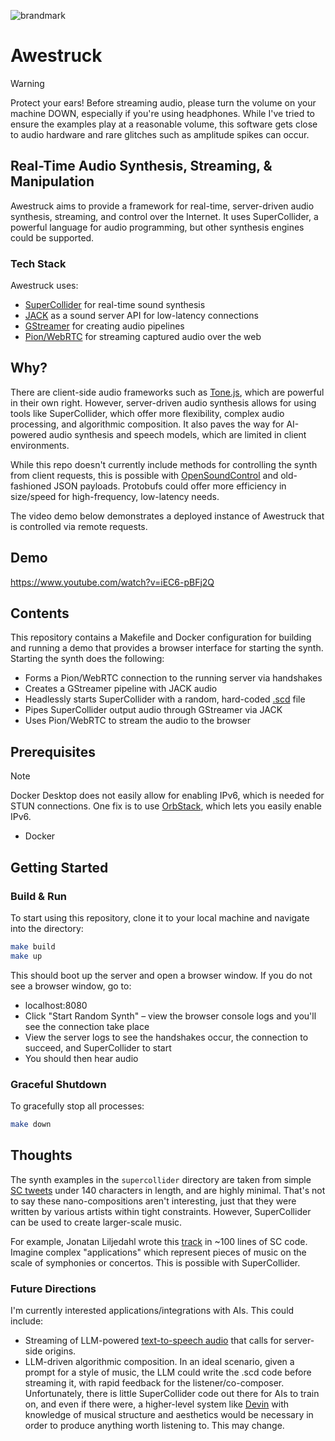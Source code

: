 ![brandmark](https://github.com/po-studio/awestruck/assets/1250151/84795f2f-31de-4db3-b653-becab5dc06b9)

# Awestruck

> [!WARNING]  
> Protect your ears! Before streaming audio, please turn the volume on your machine DOWN, especially if you're using headphones. While I've tried to ensure the examples play at a reasonable volume, this software gets close to audio hardware and rare glitches such as amplitude spikes can occur.

## Real-Time Audio Synthesis, Streaming, & Manipulation
Awestruck aims to provide a framework for real-time, server-driven audio synthesis, streaming, and control over the Internet. It uses SuperCollider, a powerful language for audio programming, but other synthesis engines could be supported.

### Tech Stack
Awestruck uses:
* [SuperCollider](https://supercollider.github.io/) for real-time sound synthesis
* [JACK](https://jackaudio.org/) as a sound server API for low-latency connections
* [GStreamer](https://gstreamer.freedesktop.org/documentation/?gi-language=c) for creating audio pipelines
* [Pion/WebRTC](https://github.com/pion/webrtc) for streaming captured audio over the web

## Why?
There are client-side audio frameworks such as [Tone.js](https://tonejs.github.io/), which are powerful in their own right. However, server-driven audio synthesis allows for using tools like SuperCollider, which offer more flexibility, complex audio processing, and algorithmic composition. It also paves the way for AI-powered audio synthesis and speech models, which are limited in client environments.

While this repo doesn't currently include methods for controlling the synth from client requests, this is possible with [OpenSoundControl](https://ccrma.stanford.edu/groups/osc/index.html) and old-fashioned JSON payloads. Protobufs could offer more efficiency in size/speed for high-frequency, low-latency needs.

The video demo below demonstrates a deployed instance of Awestruck that is controlled via remote requests.

## Demo
https://www.youtube.com/watch?v=iEC6-pBFj2Q

## Contents
This repository contains a Makefile and Docker configuration for building and running a demo that provides a browser interface for starting the synth. Starting the synth does the following:

* Forms a Pion/WebRTC connection to the running server via handshakes
* Creates a GStreamer pipeline with JACK audio
* Headlessly starts SuperCollider with a random, hard-coded [.scd](https://sctweets.tumblr.com/) file
* Pipes SuperCollider output audio through GStreamer via JACK
* Uses Pion/WebRTC to stream the audio to the browser

## Prerequisites

> [!NOTE]
> Docker Desktop does not easily allow for enabling IPv6, which is needed for STUN connections. One fix is to use [OrbStack](https://orbstack.dev/), which lets you easily enable IPv6.

* Docker

## Getting Started

### Build & Run
To start using this repository, clone it to your local machine and navigate into the directory:

```bash
make build
make up
```

This should boot up the server and open a browser window. If you do not see a browser window, go to:
* localhost:8080
* Click "Start Random Synth" – view the browser console logs and you'll see the connection take place
* View the server logs to see the handshakes occur, the connection to succeed, and SuperCollider to start
* You should then hear audio

### Graceful Shutdown
To gracefully stop all processes:
```bash
make down
```

## Thoughts
The synth examples in the `supercollider` directory are taken from simple [SC tweets](https://sctweets.tumblr.com) under 140 characters in length, and are highly minimal. That's not to say these nano-compositions aren't interesting, just that they were written by various artists within tight constraints. However, SuperCollider can be used to create larger-scale music.

For example, Jonatan Liljedahl wrote this [track](https://open.spotify.com/track/4VecDB1uhp44posWgt85yN?si=b226049745f14d82) in ~100 lines of SC code. Imagine complex "applications" which represent pieces of music on the scale of symphonies or concertos. This is possible with SuperCollider.

### Future Directions
I'm currently interested applications/integrations with AIs. This could include:
* Streaming of LLM-powered [text-to-speech audio](https://github.com/suno-ai/bark) that calls for server-side origins.
* LLM-driven algorithmic composition. In an ideal scenario, given a prompt for a style of music, the LLM could write the .scd code before streaming it, with rapid feedback for the listener/co-composer. Unfortunately, there is little SuperCollider code out there for AIs to train on, and even if there were, a higher-level system like [Devin](https://www.cognition-labs.com/introducing-devin) with knowledge of musical structure and aesthetics would be necessary in order to produce anything worth listening to. This may change.
